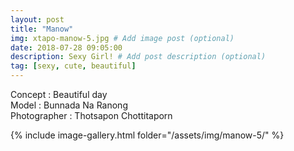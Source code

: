 ```yaml
---
layout: post
title: "Manow"
img: xtapo-manow-5.jpg # Add image post (optional)
date: 2018-07-28 09:05:00
description: Sexy Girl! # Add post description (optional)
tag: [sexy, cute, beautiful]
---
```

Concept : Beautiful day  
Model : Bunnada Na Ranong  
Photographer : Thotsapon Chottitaporn      

{% include image-gallery.html folder="/assets/img/manow-5/" %}
